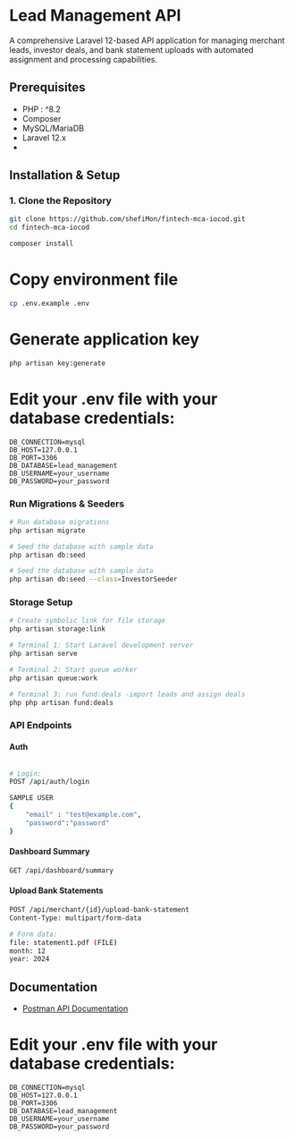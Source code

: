 # Lead Management API

A comprehensive Laravel 12-based API application for managing merchant leads, investor deals, and bank statement uploads with automated assignment and processing capabilities.

## Prerequisites
*   PHP : ^8.2
*   Composer
*   MySQL/MariaDB
*   Laravel 12.x
*
## Installation & Setup

### 1. Clone the Repository

```bash
git clone https://github.com/shefiMon/fintech-mca-iocod.git
cd fintech-mca-iocod
```

```bash
composer install
```

# Copy environment file

```bash
cp .env.example .env
```


# Generate application key
```bash
php artisan key:generate
```

# Edit your .env file with your database credentials:

```env
DB_CONNECTION=mysql
DB_HOST=127.0.0.1
DB_PORT=3306
DB_DATABASE=lead_management
DB_USERNAME=your_username
DB_PASSWORD=your_password
```

### Run Migrations \& Seeders

```bash
# Run database migrations
php artisan migrate

# Seed the database with sample data
php artisan db:seed

# Seed the database with sample data
php artisan db:seed --class=InvestorSeeder

```


### Storage Setup

```bash
# Create symbolic link for file storage
php artisan storage:link

```


```bash
# Terminal 1: Start Laravel development server
php artisan serve

# Terminal 2: Start queue worker
php artisan queue:work

# Terminal 3: run fund:deals -import leads and assign deals
php php artisan fund:deals
```


### API Endpoints

#### Auth
```bash

# Login:
POST /api/auth/login

SAMPLE USER 
{
    "email" : "test@example.com",
    "password":"password"
}

```



#### Dashboard Summary

```bash
GET /api/dashboard/summary
```

#### Upload Bank Statements

```bash
POST /api/merchant/{id}/upload-bank-statement
Content-Type: multipart/form-data

# Form data:
file: statement1.pdf (FILE)
month: 12
year: 2024
```

## Documentation 

* [Postman API Documentation](https://documenter.getpostman.com/view/22975549/2sB3BBqXhJ)

# Edit your .env file with your database credentials:

```env
DB_CONNECTION=mysql
DB_HOST=127.0.0.1
DB_PORT=3306
DB_DATABASE=lead_management
DB_USERNAME=your_username
DB_PASSWORD=your_password
```
